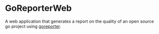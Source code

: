 # GoReporterWeb

A web application that generates a report on the quality of an open source go project using [goreporter](https://github.com/wgliang/goreporter). 